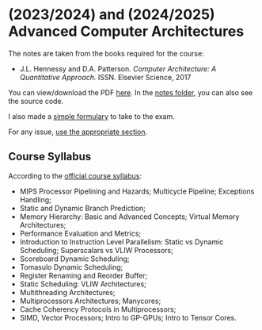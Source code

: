 # (2023/2024) and (2024/2025) Advanced Computer Architectures

The notes are taken from the books required for the course: 

- J.L. Hennessy and D.A. Patterson. *Computer Architecture: A Quantitative Approach.* ISSN. Elsevier Science, 2017

You can view/download the PDF [here](notes/advanced-computer-architectures.pdf). In the [notes folder](notes/), you can also see the source code.

I also made a [simple formulary](notes/formulary.pdf) to take to the exam.

For any issue, [use the appropriate section](https://github.com/PoliMI-HPC-E-notes-projects-AndreVale69/HPC-E-PoliMI-university-notes/issues).

## Course Syllabus

According to the [official course syllabus](https://www11.ceda.polimi.it/schedaincarico/schedaincarico/controller/scheda_pubblica/SchedaPublic.do?&evn_default=evento&c_classe=811665&polij_device_category=DESKTOP&__pj0=0&__pj1=a2371dfe42c445902f26876b75ed91e1):

- MIPS Processor Pipelining and Hazards; Multicycle Pipeline; Exceptions Handling;
- Static and Dynamic Branch Prediction;
- Memory Hierarchy: Basic and Advanced Concepts; Virtual Memory Architectures;
- Performance Evaluation and Metrics;
- Introduction to Instruction Level Parallelism: Static vs Dynamic Scheduling; Superscalars vs VLIW Processors;
- Scoreboard Dynamic Scheduling;
- Tomasulo Dynamic Scheduling;
- Register Renaming and Reorder Buffer;
- Static Scheduling: VLIW Architectures;
- Multithreading Architectures;
- Multiprocessors Architectures; Manycores;
- Cache Coherency Protocols in Multiprocessors;
- SIMD, Vector Processors; Intro to GP-GPUs; Intro to Tensor Cores.
